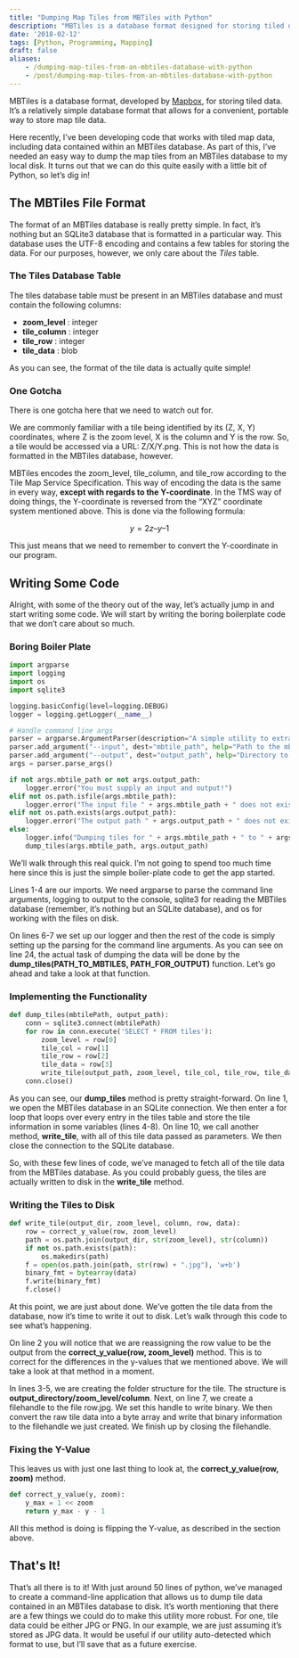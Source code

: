 ```yaml
---
title: "Dumping Map Tiles from MBTiles with Python"
description: "MBTiles is a database format designed for storing tiled data. It's a relatively simple database format that provides for a convenient, portable way to store map tile data. Today we will be taking a look at how we can use Python to dump these map tiles from an MBTiles databse."
date: '2018-02-12'
tags: [Python, Programming, Mapping]
draft: false
aliases:
    - /dumping-map-tiles-from-an-mbtiles-database-with-python
    - /post/dumping-map-tiles-from-an-mbtiles-database-with-python
---
```


MBTiles is a database format, developed by [Mapbox](https://www.mapbox.com/), for storing tiled data. It’s a relatively simple database format that allows for a convenient, portable way to store map tile data.

Here recently, I’ve been developing code that works with tiled map data, including data contained within an MBTiles database. As part of this, I’ve needed an easy way to dump the map tiles from an MBTiles database to my local disk. It turns out that we can do this quite easily with a little bit of Python, so let’s dig in!

<!--more-->

## The MBTiles File Format

The format of an MBTiles database is really pretty simple. In fact, it’s nothing but an SQLite3 database that is formatted in a particular way. This database uses the UTF-8 encoding and contains a few tables for storing the data. For our purposes, however, we only care about the *Tiles* table.

### The Tiles Database Table

The tiles database table must be present in an MBTiles database and must contain the following columns:

* **zoom_level** : integer
* **tile_column** : integer
* **tile_row** : integer
* **tile_data** : blob

As you can see, the format of the tile data is actually quite simple!

### One Gotcha

There is one gotcha here that we need to watch out for.

We are commonly familiar with a tile being identified by its (Z, X, Y) coordinates, where Z is the zoom level, X is the column and Y is the row. So, a tile would be accessed via a URL: Z/X/Y.png. This is not how the data is formatted in the MBTiles database, however.

MBTiles encodes the zoom_level, tile_column, and tile_row according to the Tile Map Service Specification. This way of encoding the data is the same in every way, **except with regards to the Y-coordinate**. In the TMS way of doing things, the Y-coordinate is reversed from the “XYZ” coordinate system mentioned above. This is done via the following formula:

$$ y = 2z – y – 1 $$

This just means that we need to remember to convert the Y-coordinate in our program.

## Writing Some Code

Alright, with some of the theory out of the way, let’s actually jump in and start writing some code. We will start by writing the boring boilerplate code that we don’t care about so much.

### Boring Boiler Plate

```python
import argparse
import logging
import os
import sqlite3

logging.basicConfig(level=logging.DEBUG)
logger = logging.getLogger(__name__)

# Handle command line args
parser = argparse.ArgumentParser(description="A simple utility to extract files from MBTiles")
parser.add_argument("--input", dest="mbtile_path", help="Path to the mbtile file")
parser.add_argument("--output", dest="output_path", help="Directory to dump tiles to")
args = parser.parse_args()

if not args.mbtile_path or not args.output_path:
    logger.error("You must supply an input and output!")
elif not os.path.isfile(args.mbtile_path):
    logger.error("The input file " + args.mbtile_path + " does not exist.")
elif not os.path.exists(args.output_path):
    logger.error("The output path " + args.output_path + " does not exist.")
else:
    logger.info("Dumping tiles for " + args.mbtile_path + " to " + args.output_path)
    dump_tiles(args.mbtile_path, args.output_path)
```

We’ll walk through this real quick. I’m not going to spend too much time here since this is just the simple boiler-plate code to get the app started.

Lines 1-4 are our imports. We need argparse to parse the command line arguments, logging to output to the console, sqlite3 for reading the MBTiles database (remember, it’s nothing but an SQLite database), and os for working with the files on disk.

On lines 6-7 we set up our logger and then the rest of the code is simply setting up the parsing for the command line arguments. As you can see on line 24, the actual task of dumping the data will be done by the **dump_tiles(PATH_TO_MBTILES, PATH_FOR_OUTPUT)** function. Let’s go ahead and take a look at that function.

### Implementing the Functionality

```python
def dump_tiles(mbtilePath, output_path):
    conn = sqlite3.connect(mbtilePath)
    for row in conn.execute('SELECT * FROM tiles'):
        zoom_level = row[0]
        tile_col = row[1]
        tile_row = row[2]
        tile_data = row[3]
        write_tile(output_path, zoom_level, tile_col, tile_row, tile_data)
    conn.close()
```

As you can see, our **dump_tiles** method is pretty straight-forward. On line 1, we open the MBTiles database in an SQLite connection. We then enter a for loop that loops over every entry in the tiles table and store the tile information in some variables (lines 4-8). On line 10, we call another method, **write_tile**, with all of this tile data passed as parameters. We then close the connection to the SQLite database.

So, with these few lines of code, we’ve managed to fetch all of the tile data from the MBTiles database. As you could probably guess, the tiles are actually written to disk in the **write_tile** method.

### Writing the Tiles to Disk

```python
def write_tile(output_dir, zoom_level, column, row, data):
    row = correct_y_value(row, zoom_level)
    path = os.path.join(output_dir, str(zoom_level), str(column))
    if not os.path.exists(path):
        os.makedirs(path)
    f = open(os.path.join(path, str(row) + ".jpg"), 'w+b')
    binary_fmt = bytearray(data)
    f.write(binary_fmt)
    f.close()
```

At this point, we are just about done. We’ve gotten the tile data from the database, now it’s time to write it out to disk. Let’s walk through this code to see what’s happening.

On line 2 you will notice that we are reassigning the row value to be the output from the **correct_y_value(row, zoom_level)** method. This is to correct for the differences in the y-values that we mentioned above. We will take a look at that method in a moment.

In lines 3-5, we are creating the folder structure for the tile. The structure is **output_directory/zoom_level/column**. Next, on line 7, we create a filehandle to the file row.jpg. We set this handle to write binary. We then convert the raw tile data into a byte array and write that binary information to the filehandle we just created. We finish up by closing the filehandle.

### Fixing the Y-Value

This leaves us with just one last thing to look at, the **correct_y_value(row, zoom)** method.

```python
def correct_y_value(y, zoom):
    y_max = 1 << zoom
    return y_max - y - 1
```

All this method is doing is flipping the Y-value, as described in the section above.

## That's It!

That’s all there is to it! With just around 50 lines of python, we’ve managed to create a command-line application that allows us to dump tile data contained in an MBTiles database to disk. It’s worth mentioning that there are a few things we could do to make this utility more robust. For one, tile data could be either JPG or PNG. In our example, we are just assuming it’s stored as JPG data. It would be useful if our utility auto-detected which format to use, but I’ll save that as a future exercise.